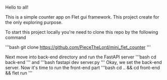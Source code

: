 Hello to all!

This is a simple counter app on Flet gui framework.
This project create for the only exploring purpose.

To start this project locally you're need to clone this repo by the following command

'''bash
git clone https://github.com/PieceTheLord/mini_flet_counter
'''

Next move into back-end directory and run the FastAPI server
'''bash
cd back-end
'''
and 
'''bash
fastapi dev server.py
'''
Okay, we set the back-end server. Now it's time to run the front-end part
'''bash
cd .. && cd front-end && flet run
'''
